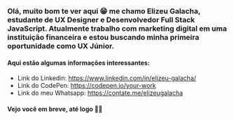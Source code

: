 ###  Olá, muito bom te ver aqui 😁 me chamo Elizeu Galacha, estudante de UX Designer e Desenvolvedor Full Stack JavaScript. Atualmente trabalho com marketing digital em uma instituição financeira e estou buscando minha primeira oportunidade como UX Júnior.

#### Aqui estão algumas informações interessantes:
- Link do Linkedin: https://www.linkedin.com/in/elizeu-galacha/
- Link do CodePen: https://codepen.io/your-work
- Link do meu Whatsapp: https://contate.me/elizeugalacha

#### Vejo você em breve, até logo 👋🏿
